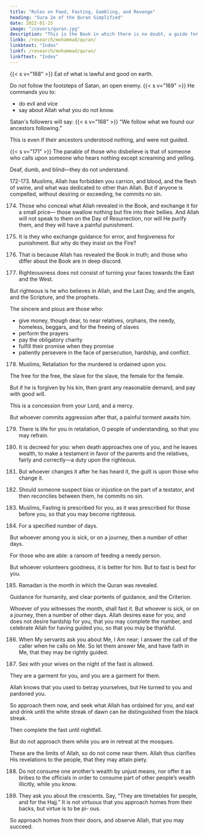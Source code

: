 ```yaml
---
title: "Rules on Food, Fasting, Gambling, and Revenge"
heading: "Sura 2e of the Quran Simplified"
date: 2022-01-25
image: "/covers/quran.jpg"
description: "This is the Book in which there is no doubt, a guide for the righteous."
linkb: /research/mohammad/quran/
linkbtext: "Index"
linkf: /research/mohammad/quran/
linkftext: "Index"
---
```



{{< s v="168" >}} Eat of what is lawful and good on earth. 

Do not follow the footsteps of Satan, an open enemy. {{< s v="169" >}} He commands you to:
- do evil and vice
- say about Allah what you do not know.

Satan's followers will say:  {{< s v="168" >}} <!-- And when it is said to them, “Follow what Allah has revealed,” they say, --> “We follow what we found our ancestors following.” 

This is even if their ancestors understood nothing, and were not guided. 

{{< s v="171" >}} The parable of those who disbelieve is that of someone who calls upon someone who hears nothing except screaming and yelling.

Deaf, dumb, and blind—they do not understand.

172-173. Muslims, <!--  Eat of the good things We have provided for you, and give thanks to
Allah, if it is Him that you serve. --> Allah has forbidden you carrion, and blood, and the flesh of swine, and what was dedicated to other than Allah. But if anyone is compelled, without desiring or exceeding, he commits no sin.

174. Those who conceal what Allah revealed in the Book, and exchange it for a small price—
those swallow nothing but fire into their bellies. And Allah will not speak to them on the
Day of Resurrection, nor will He purify them,
and they will have a painful punishment.

175. It is they who exchange guidance for error, and forgiveness for punishment. But why do
they insist on the Fire?

176. That is because Allah has revealed the Book in truth; and those who differ about the
Book are in deep discord.

177. Righteousness does not consist of turning your faces towards the East and the West. 

But righteous is he who believes in Allah, and the Last Day, and the angels, and the Scripture, and the prophets. 

The sincere and pious are those who:
- give money, though dear, to near relatives, orphans, the needy, homeless, beggars, and for the freeing of slaves
- perform the prayers
- pay the obligatory charity
- fulfill their promise when they promise
- patiently persevere in the face of persecution, hardship, and conflict. 

178. Muslims,  Retaliation for the murdered is ordained upon you. 

The free for the free, the slave for the slave, the female for the female. 

But if he is forgiven by his kin, then grant any reasonable demand, and pay with good will. 

This is a concession from your Lord, and a mercy. 

But whoever commits aggression after that, a painful torment awaits him.

179. There is life for you in retaliation, O people of understanding, so that you may refrain.

180. It is decreed for you: when death approaches one of you, and he leaves wealth, to
make a testament in favor of the parents and the relatives, fairly and correctly—a duty upon the righteous.

181. But whoever changes it after he has heard it, the guilt is upon those who change it.

182. Should someone suspect bias or injustice on the part of a testator, and then reconciles
between them, he commits no sin. 

183. Muslims,  Fasting is prescribed for you, as it was prescribed for those before you, so that you may become righteous.

184. For a specified number of days. 

But whoever among you is sick, or on a journey, then a number of other days. 

For those who are able: a ransom of feeding a needy person. 

But whoever volunteers goodness, it is better for him. But to fast is best for you.

185. Ramadan is the month in which the Quran was revealed. 

Guidance for humanity, and clear portents of guidance, and the Criterion. 

Whoever of you witnesses the month, shall fast it. But whoever is sick, or on a journey,
then a number of other days. Allah desires ease for you, and does not desire hardship for you, that you may complete the number, and celebrate Allah for having guided you, so that you may be thankful.

186. When My servants ask you about Me, I Am near; I answer the call of the caller when he calls on Me. So let them answer Me, and have faith in Me, that they may be rightly guided.

187. Sex with your wives on the night of the fast is allowed. 

They are a garment for you, and you are a garment for them. 

Allah knows that you used to betray yourselves, but He turned to you and pardoned you. 

So approach them now, and seek what Allah has ordained for you, and eat and
drink until the white streak of dawn can be
distinguished from the black streak. 

Then complete the fast until nightfall. 

But do not approach them while you are in retreat at the mosques. 

These are the limits of Allah, so do not come near them. Allah thus clarifies His
revelations to the people, that they may attain piety.

188. Do not consume one another’s wealth by unjust means, nor offer it as bribes to the officials in order to consume part of other
people’s wealth illicitly, while you know. 

189. They ask you about the crescents. Say, “They are timetables for people, and for the
Hajj.” It is not virtuous that you approach homes from their backs, but virtue is to be pi-
ous. 

So approach homes from their doors, and observe Allah, that you may succeed.



